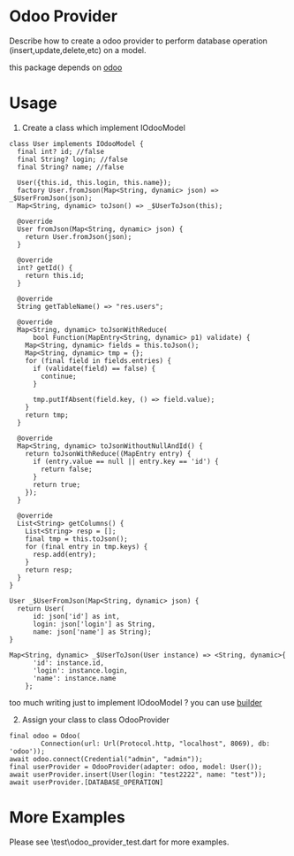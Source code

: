 # Odoo Provider

Describe how to create a odoo provider to perform database operation (insert,update,delete,etc) on a model.

this package depends on [odoo](https://pub.dev/packages/odoo)

# Usage

1. Create a class which implement IOdooModel

```
class User implements IOdooModel {
  final int? id; //false
  final String? login; //false
  final String? name; //false

  User({this.id, this.login, this.name});
  factory User.fromJson(Map<String, dynamic> json) => _$UserFromJson(json);
  Map<String, dynamic> toJson() => _$UserToJson(this);

  @override
  User fromJson(Map<String, dynamic> json) {
    return User.fromJson(json);
  }

  @override
  int? getId() {
    return this.id;
  }

  @override
  String getTableName() => "res.users";

  @override
  Map<String, dynamic> toJsonWithReduce(
      bool Function(MapEntry<String, dynamic> p1) validate) {
    Map<String, dynamic> fields = this.toJson();
    Map<String, dynamic> tmp = {};
    for (final field in fields.entries) {
      if (validate(field) == false) {
        continue;
      }

      tmp.putIfAbsent(field.key, () => field.value);
    }
    return tmp;
  }

  @override
  Map<String, dynamic> toJsonWithoutNullAndId() {
    return toJsonWithReduce((MapEntry entry) {
      if (entry.value == null || entry.key == 'id') {
        return false;
      }
      return true;
    });
  }

  @override
  List<String> getColumns() {
    List<String> resp = [];
    final tmp = this.toJson();
    for (final entry in tmp.keys) {
      resp.add(entry);
    }
    return resp;
  }
}

User _$UserFromJson(Map<String, dynamic> json) {
  return User(
      id: json['id'] as int,
      login: json['login'] as String,
      name: json['name'] as String);
}

Map<String, dynamic> _$UserToJson(User instance) => <String, dynamic>{
      'id': instance.id,
      'login': instance.login,
      'name': instance.name
    };

```

too much writing just to implement IOdooModel ? you can use [builder](https://pub.dev/packages/odoo_provider_builder)

2. Assign your class to class OdooProvider

```
final odoo = Odoo(
        Connection(url: Url(Protocol.http, "localhost", 8069), db: 'odoo'));
await odoo.connect(Credential("admin", "admin"));
final userProvider = OdooProvider(adapter: odoo, model: User());
await userProvider.insert(User(login: "test2222", name: "test"));
await userProvider.[DATABASE_OPERATION]
```

# More Examples

Please see \test\odoo_provider_test.dart for more examples.